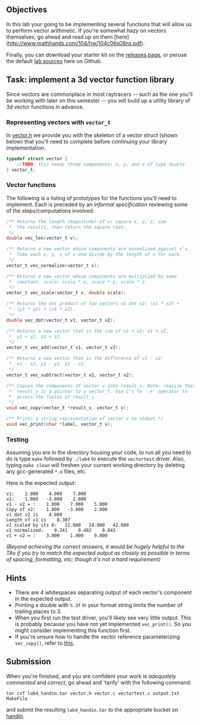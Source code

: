 ## Objectives

In this lab your going to be implementing several functions that will allow us to
perform vector arithmetic. If you're somewhat hazy on vectors themselves, go ahead and
read up on them [here]
(http://www.mathhands.com/104/hw/104c06s08ns.pdf).

Finally, you can download your starter kit on the 
[releases page](https://github.com/Welchd1/cpsc210-labs/releases), or peruse the default 
[lab sources](https://github.com/Welchd1/cpsc210-labs/tree/master/labs/lab4/src) here on 
Github.

## Task: implement a 3d vector function library

Since vectors are commonplace in most raytracers -- such as the one you'll 
be working with later on this semester -- you will build up a utility library of 3d 
vector functions in advance. 

### Representing vectors with `vector_t`

In [vector.h]() we provide you with the skeleton of a vector 
struct (shown below) that you'll need to complete before continuing your library 
implementation.
```c
typedef struct vector {
    //TODO: this needs three components: x, y, and z of type double
} vector_t;
```

### Vector functions
The following is a listing of prototypes for the functions you'll need to implement. Each
is preceded by an *informal specification* reviewing some of the steps/computations 
involved.

```c
/** Returns the length (magnitude) of v: square x, y, z; sum
 *  the results, then return the square root.
 */
double vec_len(vector_t v);

/** Returns a new vector whose components are normalized against v's.
 *  Take each x, y, z of v and divide by the length of v for each.
 */
vector_t vec_normalize(vector_t v);

/** Returns a new vector whose components are multiplied by some 
 *  constant, scale: scale * x, scale * y, scale * z.
 */
vector_t vec_scale(vector_t v, double scale);

/** Returns the dot product of two vectors v1 dot v2: (x1 * x2) + 
 *  (y1 * y2) + (z1 * z2).
 */
double vec_dot(vector_t v1, vector_t v2);

/** Returns a new vector that is the sum of v1 + v2: x1 + x2, 
 *  y1 + y2, z1 + z2.
 */
vector_t vec_add(vector_t v1, vector_t v2);

/** Returns a new vector that is the difference of v1 - v2:
 *  x1 - x2, y1 - y2, z1 - z2.
 */
vector_t vec_subtract(vector_t v1, vector_t v2);

/** Copies the components of vector v into result_v. Note: realize that 
 *  result_v is a pointer to a vector_t. Use C's to '->' operator to 
 *  access the fields of result_v.
 */
void vec_copy(vector_t *result_v, vector_t v);

/** Prints a string representation of vector v to stdout */
void vec_print(char *label, vector_t v);
```

### Testing

Assuming you are in the directory housing your code, to run all you need to do is type 
`make` followed by `./lab4` to execute the `vectortest` driver. Also, typing `make clean` 
will freshen your current working directory by deleting any gcc-generated `*.o` 
files, etc.

Here is the expected output: 

```
v1:    2.000    4.000    7.000
v2:    1.000   -3.000    2.000
v1 - v2 = :    1.000    7.000    5.000
Copy of v2:    1.000   -3.000    2.000
v1 dot v2 is    4.000 
Length of v1 is    8.307 
v1 scaled by its 6:   12.000   24.000   42.000
v1 normalized:    0.241    0.482    0.843
v1 + v2 = :    3.000    1.000    9.000
```
*(Beyond achieving the correct answers, it would be hugely helpful to the TAs if you
try to match the expected output as closely as possible in terms of spacing, formatting,
etc; though it's not a hard requirement)*
## Hints

* There are 4 whitespaces separating output of each vector's component in the expected output.
* Printing a double with `%.3f` in your format string limits the number of trailing 
places to 3.
* When you first run the test driver, you'll likely see very little output. This is 
probably because you have not yet implemented `vec_print()`. So you might consider 
implementing this function first.
* If you're unsure how to handle the vector reference parameterizing `vec_copy()`, refer 
to [this](http://www.cs.usfca.edu/~wolber/SoftwareDev/C/CStructs.htm).

## Submission

When you're finished, and you are confident your work is *adequately commented* and 
*correct*, go ahead and 'tarify' with the following command:
```
tar cvf lab4_handin.tar vector.h vector.c vectortest.c output.txt MakeFile
```
and submit the resulting `lab4_handin.tar` to the appropriate bucket on 
[handin](https://handin.cs.clemson.edu/courses/).